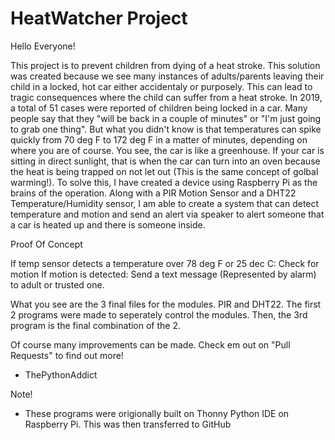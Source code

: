 # HeatWatcher Project

Hello Everyone!

This project is to prevent children from dying of a heat stroke. This solution was created because
we see many instances of adults/parents leaving their child in a locked, hot car either accidentaly
or purposely. This can lead to tragic consequences where the child can suffer from a heat stroke.
In 2019, a total of 51 cases were reported of children being locked in a car. Many people say that
they "will be back in a couple of minutes" or "I'm just going to grab one thing". But what you didn't
know is that temperatures can spike quickly from 70 deg F to 172 deg F in a matter of minutes, depending
on where you are of course. You see, the car is like a greenhouse. If your car is sitting in direct
sunlight, that is when the car can turn into an oven because the heat is being trapped on not let out
(This is the same concept of golbal warming!). To solve this, I have created a device using Raspberry Pi
as the brains of the operation. Along with a PIR Motion Sensor and a DHT22 Temperature/Humidity sensor,
I am able to create a system that can detect temperature and motion and send an alert via speaker to
alert someone that a car is heated up and there is someone inside.

Proof Of Concept

If temp sensor detects a temperature over 78 deg F or 25 dec C:
  Check for motion
  If motion is detected:
    Send a text message (Represented by alarm) to adult or trusted one.

What you see are the 3 final files for the modules. PIR and DHT22. The first 2 programs were made to
seperately control the modules. Then, the 3rd program is the final combination of the 2.

Of course many improvements can be made. Check em out on "Pull Requests" to find out more!
- ThePythonAddict

Note!
  - These programs were origionally built on Thonny Python IDE on Raspberry Pi.
    This was then transferred to GitHub
